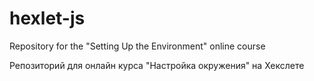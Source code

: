 # hexlet-js

Repository for the "Setting Up the Environment" online course

Репозиторий для онлайн курса "Настройка окружения" на Хекслете
